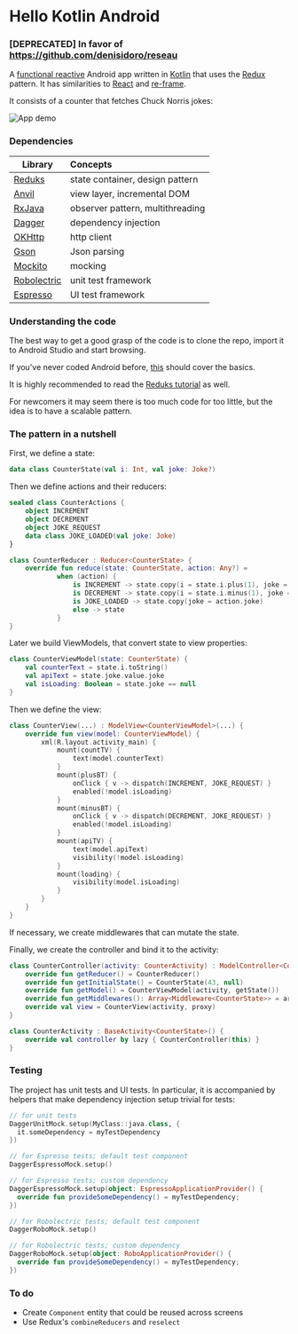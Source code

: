 # Hello Kotlin Android

### [DEPRECATED] In favor of https://github.com/denisidoro/reseau

A [functional reactive][frp] Android app written in [Kotlin][kotlin] that uses the [Redux][reduxjs] pattern. It has similarities to [React][react] and [re-frame][reframe].

It consists of a counter that fetches Chuck Norris jokes:

![App demo](https://cloud.githubusercontent.com/assets/3226564/18225229/4daefd7e-71c4-11e6-84ce-3a78aac2fbdf.gif)

### Dependencies

| Library        | Concepts           | 
| ------------- |:-------------| 
| [Reduks][reduks]      |  state container, design pattern |
| [Anvil][anvil]      |  view layer, incremental DOM |
| [RxJava][rxjava]      |  observer pattern, multithreading |
| [Dagger][dagger]      |  dependency injection |
| [OKHttp][okhttp]      |  http client |
| [Gson][gson]      |  Json parsing |
| [Mockito][mockito]      |  mocking |
| [Robolectric][robolectric]      |  unit test framework |
| [Espresso][espresso]      |  UI test framework |

### Understanding the code
  The best way to get a good grasp of the code is to clone the repo, import it to Android Studio and start browsing.
  
  If you've never coded Android before, [this][astut] should cover the basics.
  
  It is highly recommended to read the [Reduks tutorial][reduks] as well.
  
  For newcomers it may seem there is too much code for too little, but the idea is to have a scalable pattern.
  
### The pattern in a nutshell

First, we define a state:
```kotlin
data class CounterState(val i: Int, val joke: Joke?)
```
Then we define actions and their reducers:
```kotlin
sealed class CounterActions {
    object INCREMENT
    object DECREMENT
    object JOKE_REQUEST
    data class JOKE_LOADED(val joke: Joke)
}
```
```kotlin
class CounterReducer : Reducer<CounterState> {
    override fun reduce(state: CounterState, action: Any?) =
            when (action) {
                is INCREMENT -> state.copy(i = state.i.plus(1), joke = null)
                is DECREMENT -> state.copy(i = state.i.minus(1), joke = null)
                is JOKE_LOADED -> state.copy(joke = action.joke)
                else -> state
            }
}
```
Later we build ViewModels, that convert state to view properties:
```kotlin
class CounterViewModel(state: CounterState) {
    val counterText = state.i.toString()
    val apiText = state.joke.value.joke
    val isLoading: Boolean = state.joke == null
}
```
Then we define the view:
```kotlin
class CounterView(...) : ModelView<CounterViewModel>(...) {
    override fun view(model: CounterViewModel) {
        xml(R.layout.activity_main) {
            mount(countTV) {
                text(model.counterText)
            }
            mount(plusBT) {
                onClick { v -> dispatch(INCREMENT, JOKE_REQUEST) }
                enabled(!model.isLoading)
            }
            mount(minusBT) {
                onClick { v -> dispatch(DECREMENT, JOKE_REQUEST) }
                enabled(!model.isLoading)
            }
            mount(apiTV) {
                text(model.apiText)
                visibility(!model.isLoading)
            }
            mount(loading) {
                visibility(model.isLoading)
            }
        }
    }
}
```

If necessary, we create middlewares that can mutate the state.

Finally, we create the controller and bind it to the activity:
```kotlin
class CounterController(activity: CounterActivity) : ModelController<CounterState, CounterViewModel>(activity) {
    override fun getReducer() = CounterReducer()
    override fun getInitialState() = CounterState(43, null)
    override fun getModel() = CounterViewModel(activity, getState())
    override fun getMiddlewares(): Array<Middleware<CounterState>> = arrayOf(CounterMiddleware())
    override val view = CounterView(activity, proxy)
}
```

```kotlin
class CounterActivity : BaseActivity<CounterState>() {
    override val controller by lazy { CounterController(this) }
}
```

### Testing
  The project has unit tests and UI tests. In particular, it is accompanied by helpers that make dependency injection setup trivial for tests:
  ```kotlin
  // for unit tests
  DaggerUnitMock.setup(MyClass::java.class, {
    it.someDependency = myTestDependency
  })
  
  // for Espresso tests; default test component
  DaggerEspressoMock.setup()
  
  // for Espresso tests; custom dependency
  DaggerEspressoMock.setup(object: EspressoApplicationProvider() {
    override fun provideSomeDependency() = myTestDependency;
  })
  
  // for Robolectric tests; default test component
  DaggerRoboMock.setup()
  
  // for Robolectric tests; custom dependency
  DaggerRoboMock.setup(object: RoboApplicationProvider() {
    override fun provideSomeDependency() = myTestDependency;
  })
  ```
  
### To do
  - Create `Component` entity that could be reused across screens
  - Use Redux's `combineReducers` and `reselect`
  
  
[frp]: https://gist.github.com/staltz/868e7e9bc2a7b8c1f754
[kotlin]: https://kotlinlang.org/
[reduxjs]: http://redux.js.org/
[react]: https://facebook.github.io/react/
[reframe]: https://github.com/Day8/re-frame

[astut]: https://www.sitepoint.com/12-android-tutorials-beginners/

[reduks]: https://github.com/beyondeye/Reduks
[anvil]: https://github.com/zserge/anvil
[rxjava]: https://github.com/ReactiveX/RxJava
[dagger]: https://github.com/square/dagger
[okhttp]: http://square.github.io/okhttp/
[gson]: https://github.com/google/gson
[mockito]: http://mockito.org/
[robolectric]: http://robolectric.org/
[espresso]: https://google.github.io/android-testing-support-library/docs/espresso/

